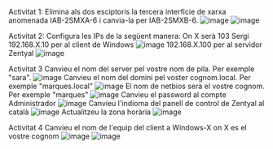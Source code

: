 Activitat 1: 
Elimina als dos esciptoris la tercera interficie de xarxa anomenada IAB-2SMXA-6 i canvia-la per  IAB-2SMXB-6.
![image](https://github.com/user-attachments/assets/bb179eec-a960-4088-942a-94a0e8480257)
![image](https://github.com/user-attachments/assets/13c06d94-f88f-4013-8113-d75c798b3ac6)

Activitat 2:
Configura les IPs de la següent manera:
On X serà 103 Sergi
192.168.X.10 per al client de Windows
![image](https://github.com/user-attachments/assets/8c8d3347-e5e8-42a0-b00f-e38222c6a90c)
192.168.X.100 per al servidor Zentyal
![image](https://github.com/user-attachments/assets/ab60e336-c8b1-46fc-bc7d-7688814f39f5)

Activitat 3
Canvieu el nom del server pel vostre nom de pila. Per exemple "sara".
![image](https://github.com/user-attachments/assets/125a5cf1-efc5-4274-b3aa-158370f4430c)
Canvieu el nom del domini pel voster cognom.local. Per exemple "marques.local"
![image](https://github.com/user-attachments/assets/5adaabb7-1afc-4e38-8703-e6f6fb40480d)
El nom de netbios serà el vostre cognom. Per exemple "marques"
![image](https://github.com/user-attachments/assets/c3dd184e-9cd7-4801-ab87-693f8eb2cc40)
Canvieu el password al compte Administrador
![image](https://github.com/user-attachments/assets/723b3a53-2a0c-4900-8e69-5d6f204b4191)
Canvieu l'indioma del panell de control de Zentyal al català 
![image](https://github.com/user-attachments/assets/363ca8ba-1b1f-4e6f-837e-ef37ef23413d)
Actualitzeu la zona horària
![image](https://github.com/user-attachments/assets/7a6b1d1c-67f7-4c4a-8fe9-843d9485954a)

Activitat 4
Canvieu el nom de l'equip del client a Windows-X on X es el vostre cognom
![image](https://github.com/user-attachments/assets/fb820079-f3d8-420c-809c-b6b1e89de1c3)
![image](https://github.com/user-attachments/assets/345d8db5-770b-43b6-a01f-34be863e40bc)
